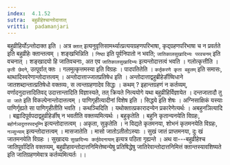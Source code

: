 ```yaml
---
index:  4.1.52
sutra:  बहुव्रीहेश्चान्तोदात्तात्
vritti:  padamanjari
---
```


बहुव्रीहिर्योऽन्तोदाक्त इति । अत्र `क्तात्` इत्यनुवृत्तिसामर्थ्यात्प्रत्ययग्रहणपरिभाषा, कृद्ग्रहणपरिभाषा च न प्रवर्तते इति बहुव्रीहेः क्तान्तत्वम् । शङ्खभिन्निति । `निष्ठा` इति पूर्वनिपातो न भवति; `जातिकालसुखादिभ्यः परवचनम्` इति वचनात् । शङ्खादयो हि जातिवचनाः, अत एव `जातिकालसुखादिभ्यः` इत्यन्तोदात्तत्वं भवति । गलोत्कृत्तीति । `कृती छेदने`, उत्पूर्वात् क्तः । गलमुत्कृत्तमस्या इति विग्रहः ।
पादपतितेति । `कर्तृकरणे कृता बहुलम्` इति समासः, थाथादिस्वरेणान्तोदात्तत्वम् ।
अन्तोदात्ताज्जातप्रतिषेध इति । अन्तोदात्ताद्वहुब्रीहेर्ङीष्विधाने जातशब्दान्तात्प्रतिषेधो वक्तव्यः, स त्वन्तग्रहणादेव सिद्धः । कथम् ? इहान्तग्रहणं न कर्तव्यम्, वर्णादनुदात्तादितिवद् उदात्तान्तादिति विज्ञास्यते, तत् क्रियते नित्ययोगे यथा बहुव्रीहिर्विज्ञायेत । दन्तजातादौ तु `वा जाते` इति विकल्पेनान्तोदात्तत्वम् ।
पाणिगृहीत्यादीनां विशेष इति । सिद्धये इति शेषः । अग्निसाक्षिकं यस्याः पाणिर्गृह्यते सा पाणिगृहीतीति भवति । कथञ्चिदिति । यथोक्तात्प्रकारादन्येन प्रकारेणेत्यर्थः ।
अबहुनञित्यादि । बह्वादिपूर्वपदाद्वहुव्रीहेर्ङीष् न भवतीति वक्तव्यमित्यर्थः । बहुकृतेति । बहुनि कृतान्यनयेति विग्रहः, `बहोर्नञ्वदुत्तरपदभूम्नि` इत्यन्तोदात्तत्वम् । अकृता, सुकृतेति । न विद्यते कृतमनया, शोभनं कृतमनयेति विग्रहः, `नञ्सुभ्याम्` इत्यन्तोदात्तत्वम् । मासजातेति । मासो जातोऽतीतोऽस्याः । सुखं जातं प्राप्तमनया, दुः खं जातमनयेति विग्रहः । सुखादयः `सुखादिभ्यः कर्तृवेदनायाम्` इत्यत्र पठिता गृह्यन्ते । अथ वा---बहुव्रीहेश्च जातिपूर्वादिति वक्तव्यम्, बहुव्रीहावन्तोदात्तनिमित्तेष्वन्येषु प्रतिषिद्धेषु जातिरेवान्तोदात्तनिमित्तं क्तान्तस्यावशिष्यते इति जातिग्रहणमेवात्र कर्तव्यमित्यर्तः ।।
